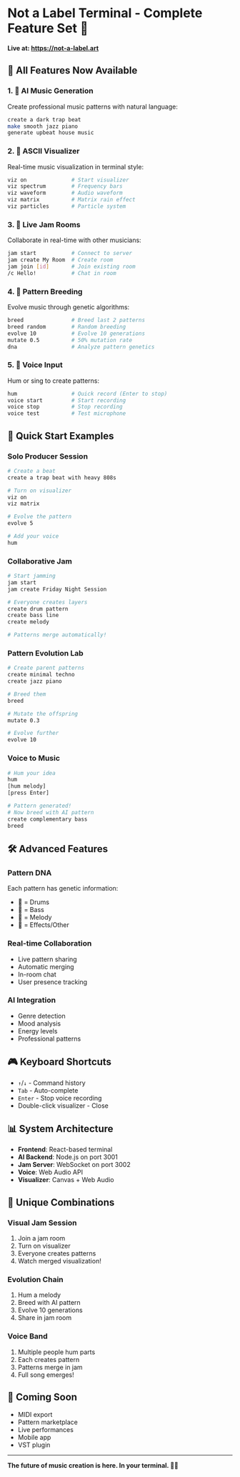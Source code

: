 # Not a Label Terminal - Complete Feature Set 🎵

**Live at: https://not-a-label.art**

## 🚀 All Features Now Available

### 1. 🤖 **AI Music Generation**
Create professional music patterns with natural language:
```bash
create a dark trap beat
make smooth jazz piano
generate upbeat house music
```

### 2. 🎨 **ASCII Visualizer** 
Real-time music visualization in terminal style:
```bash
viz on              # Start visualizer
viz spectrum        # Frequency bars
viz waveform        # Audio waveform
viz matrix          # Matrix rain effect
viz particles       # Particle system
```

### 3. 🎸 **Live Jam Rooms**
Collaborate in real-time with other musicians:
```bash
jam start           # Connect to server
jam create My Room  # Create room
jam join [id]       # Join existing room
/c Hello!           # Chat in room
```

### 4. 🧬 **Pattern Breeding**
Evolve music through genetic algorithms:
```bash
breed               # Breed last 2 patterns
breed random        # Random breeding
evolve 10           # Evolve 10 generations
mutate 0.5          # 50% mutation rate
dna                 # Analyze pattern genetics
```

### 5. 🎤 **Voice Input**
Hum or sing to create patterns:
```bash
hum                 # Quick record (Enter to stop)
voice start         # Start recording
voice stop          # Stop recording
voice test          # Test microphone
```

## 🎯 Quick Start Examples

### Solo Producer Session
```bash
# Create a beat
create a trap beat with heavy 808s

# Turn on visualizer
viz on
viz matrix

# Evolve the pattern
evolve 5

# Add your voice
hum
```

### Collaborative Jam
```bash
# Start jamming
jam start
jam create Friday Night Session

# Everyone creates layers
create drum pattern
create bass line
create melody

# Patterns merge automatically!
```

### Pattern Evolution Lab
```bash
# Create parent patterns
create minimal techno
create jazz piano

# Breed them
breed

# Mutate the offspring
mutate 0.3

# Evolve further
evolve 10
```

### Voice to Music
```bash
# Hum your idea
hum
[hum melody]
[press Enter]

# Pattern generated!
# Now breed with AI pattern
create complementary bass
breed
```

## 🛠️ Advanced Features

### Pattern DNA
Each pattern has genetic information:
- 🥁 = Drums
- 🎸 = Bass
- 🎹 = Melody
- 🎵 = Effects/Other

### Real-time Collaboration
- Live pattern sharing
- Automatic merging
- In-room chat
- User presence tracking

### AI Integration
- Genre detection
- Mood analysis
- Energy levels
- Professional patterns

## 🎮 Keyboard Shortcuts
- `↑`/`↓` - Command history
- `Tab` - Auto-complete
- `Enter` - Stop voice recording
- Double-click visualizer - Close

## 📊 System Architecture
- **Frontend**: React-based terminal
- **AI Backend**: Node.js on port 3001
- **Jam Server**: WebSocket on port 3002
- **Voice**: Web Audio API
- **Visualizer**: Canvas + Web Audio

## 🌟 Unique Combinations

### Visual Jam Session
1. Join a jam room
2. Turn on visualizer
3. Everyone creates patterns
4. Watch merged visualization!

### Evolution Chain
1. Hum a melody
2. Breed with AI pattern
3. Evolve 10 generations
4. Share in jam room

### Voice Band
1. Multiple people hum parts
2. Each creates pattern
3. Patterns merge in jam
4. Full song emerges!

## 🚧 Coming Soon
- MIDI export
- Pattern marketplace
- Live performances
- Mobile app
- VST plugin

---

**The future of music creation is here. In your terminal. 🎵✨**